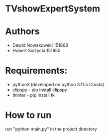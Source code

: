 # TVshowExpertSystem

# Authors
- Dawid Nowakowski 151868
- Hubert Sulżycki 151850

# Requirements:
- python3 (developed on python 3.11.5 Conda)
- clipspy - pip install clipspy
- tkinter - pip install tk

# How to run
run "python main.py" in the project directory
